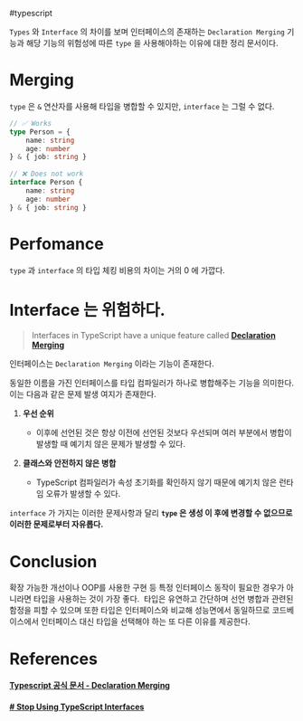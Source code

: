 #typescript

`Types` 와 `Interface`  의 차이를 보며 인터페이스의 존재하는 `Declaration Merging` 기능과 해당 기능의 위험성에 따른
`type` 을 사용해야하는 이유에 대한 정리 문서이다.

# Merging

`type` 은 `&` 연산자를 사용해 타입을 병합할 수 있지만, `interface` 는 그럴 수 없다.
```typescript
// ✅ Works  
type Person = {  
	name: string  
	age: number  
} & { job: string }  
  
// ❌ Does not work  
interface Person {  
	name: string  
	age: number  
} & { job: string }
```


# Perfomance
`type` 과 `interface` 의 타입 체킹 비용의 차이는 거의 0 에 가깝다.

# Interface 는 위험하다.

> Interfaces in TypeScript have a unique feature called [**Declaration Merging**](https://www.typescriptlang.org/docs/handbook/declaration-merging.html)

인터페이스는 `Declaration Merging` 이라는 기능이 존재한다.

동일한 이름을 가진 인터페이스를 타입 컴파일러가 하나로 병합해주는 기능을 의미한다.
이는 다음과 같은 문제 발생 여지가 존재한다.

1. **우선 순위**
	* 이후에 선언된 것은 항상 이전에 선언된 것보다 우선되며 여러 부분에서 병합이 발생할 때 예기치 않은 문제가 발생할 수 있다.

2. **클래스와 안전하지 않은 병합**
	* TypeScript 컴파일러가 속성 초기화를 확인하지 않기 때문에 예기치 않은 런타임 오류가 발생할 수 있다.

`interface` 가 가지는 이러한 문제사항과 달리 **`type` 은 생성 이 후에 변경할 수 없으므로 이러한 문제로부터 자유롭다.**


# Conclusion
확장 가능한 개선이나 OOP를 사용한 구현 등 특정 인터페이스 동작이 필요한 경우가 아니라면 타입을 사용하는 것이 가장 좋다.
 타입은 유연하고 간단하며 선언 병합과 관련된 함정을 피할 수 있으며  또한 타입은 인터페이스와 비교해 성능면에서 동일하므로 코드베이스에서 인터페이스 대신 타입을 선택해야 하는 또 다른 이유를 제공한다.


# References
#### [Typescript 공식 문서 - Declaration Merging](https://www.typescriptlang.org/docs/handbook/declaration-merging.html)
#### [# Stop Using TypeScript Interfaces](https://levelup.gitconnected.com/stop-using-typescript-interfaces-973401f99920)
